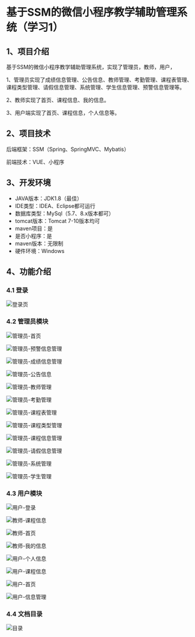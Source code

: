 # 基于SSM的微信小程序教学辅助管理系统（学习1）



## 1、项目介绍

基于SSM的微信小程序教学辅助管理系统，实现了管理员，教师，用户，

1、管理员实现了成绩信息管理、公告信息、教师管理、考勤管理、课程表管理、课程类型管理、请假信息管理、系统管理、学生信息管理、预警信息管理等。

2、教师实现了首页、课程信息、我的信息。

3、用户端实现了首页、课程信息，个人信息等。

## 2、项目技术

后端框架：SSM（Spring、SpringMVC、Mybatis）

前端技术：VUE、小程序

## 3、开发环境

- JAVA版本：JDK1.8（最佳）
- IDE类型：IDEA、Eclipse都可运行
- 数据库类型：MySql（5.7、8.x版本都可） 
- tomcat版本：Tomcat 7-10版本均可
- maven项目：是
- 是否小程序：是
- maven版本：无限制
- 硬件环境：Windows


## 4、功能介绍

### 4.1 登录

![登录页](https://www.codemarket.fun/202406212156344.png)

### 4.2 管理员模块

![管理员-首页](https://www.codemarket.fun/202406212158150.png)

![管理员-预警信息管理](https://www.codemarket.fun/202406212156156.png)

![管理员-成绩信息管理](https://www.codemarket.fun/202406212156165.png)

![管理员-公告信息](https://www.codemarket.fun/202406212156169.png)

![管理员-教师管理](https://www.codemarket.fun/202406212156175.png)

![管理员-考勤管理](https://www.codemarket.fun/202406212156188.png)

![管理员-课程表管理](https://www.codemarket.fun/202406212156196.png)

![管理员-课程类型管理](https://www.codemarket.fun/202406212156538.png)

![管理员-课程信息管理](https://www.codemarket.fun/202406212156577.png)

![管理员-请假信息管理](https://www.codemarket.fun/202406212156622.png)



![管理员-系统管理](https://www.codemarket.fun/202406212156710.png)

![管理员-学生管理](https://www.codemarket.fun/202406212156781.png)

### 4.3 用户模块

![用户-登录](https://www.codemarket.fun/202406212157567.png)

![教师-课程信息](https://www.codemarket.fun/202406212156243.png)

![教师-首页](https://www.codemarket.fun/202406212156254.png)

![教师-我的信息](https://www.codemarket.fun/202406212156250.png)



![用户-个人信息](https://www.codemarket.fun/202406212156258.png)

![用户-课程信息](https://www.codemarket.fun/202406212156271.png)

![用户-首页](https://www.codemarket.fun/202406212156539.png)

![用户-信息管理](https://www.codemarket.fun/202406212156576.png)

### 4.4 文档目录

![目录](https://www.codemarket.fun/202406212157981.png)
